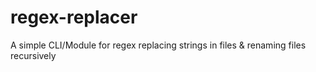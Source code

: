 # regex-replacer
A simple CLI/Module for regex replacing strings in files &amp; renaming files recursively
